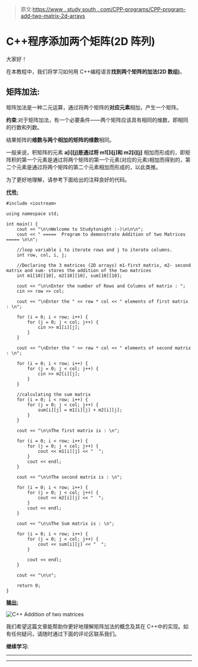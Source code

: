 > 原文:[https://www . study south . com/CPP-programs/CPP-program-add-two-matrix-2d-arrays](https://www.studytonight.com/cpp-programs/cpp-program-to-add-two-matrices-2d-arrays)

# C++程序添加两个矩阵(2D 阵列)

大家好！

在本教程中，我们将学习如何用 C++编程语言**找到两个矩阵的加法(2D 数组)**。

## 矩阵加法:

矩阵加法是一种二元运算，通过将两个矩阵的**对应元素**相加，产生一个矩阵。

**约束**:对于矩阵加法，有一个必要条件——两个矩阵应该具有相同的维数，即相同的行数和列数。

结果矩阵的**维数与两个相加的矩阵的维数**相同。

一般来说，积矩阵的元素 **a[i][j]是通过将 m1[]i[j]和 m2[i][j]** 相加而形成的，即矩阵积的第一个元素是通过将两个矩阵的第一个元素(对应的元素)相加而得到的，第二个元素是通过将两个矩阵的第二个元素相加而形成的，以此类推。

为了更好地理解，请参考下面给出的注释良好的代码。

<u>**代号:**</u>

```
#include <iostream>

using namespace std;

int main() {
    cout << "\n\nWelcome to Studytonight :-)\n\n\n";
    cout << " =====  Program to demonstrate Addition of two Matrices ===== \n\n";

    //loop variable i to iterate rows and j to iterate columns.
    int row, col, i, j;

    //Declaring the 3 matrices (2D arrays) m1-first matrix, m2- second matrix and sum- stores the addition of the two matrices
    int m1[10][10], m2[10][10], sum[10][10];

    cout << "\n\nEnter the number of Rows and Columns of matrix : ";
    cin >> row >> col;

    cout << "\nEnter the " << row * col << " elements of first matrix : \n";

    for (i = 0; i < row; i++) {
        for (j = 0; j < col; j++) {
            cin >> m1[i][j];
        }
    }

    cout << "\nEnter the " << row * col << " elements of second matrix : \n";

    for (i = 0; i < row; i++) {
        for (j = 0; j < col; j++) {
            cin >> m2[i][j];
        }
    }

    //calculating the sum matrix
    for (i = 0; i < row; i++) {
        for (j = 0; j < col; j++) {
            sum[i][j] = m1[i][j] + m2[i][j];
        }
    }

    cout << "\n\nThe first matrix is : \n";

    for (i = 0; i < row; i++) {
        for (j = 0; j < col; j++) {
            cout << m1[i][j] << "  ";
        }
        cout << endl;
    }

    cout << "\n\nThe second matrix is : \n";

    for (i = 0; i < row; i++) {
        for (j = 0; j < col; j++) {
            cout << m2[i][j] << "  ";
        }
        cout << endl;
    }

    cout << "\n\nThe Sum matrix is : \n";

    for (i = 0; i < row; i++) {
        for (j = 0; j < col; j++) {
            cout << sum[i][j] << "  ";
        }

        cout << endl;
    }

    cout << "\n\n";

    return 0;
}
```

<u>**输出:**</u>

![C++ Addition of two matrices](../Images/44b1b8c7366e28595d3dfe515a4f6c2a.png)

我们希望这篇文章能帮助你更好地理解矩阵加法的概念及其在 C++中的实现。如有任何疑问，请随时通过下面的评论区联系我们。

**继续学习:**

* * *

* * *